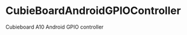CubieBoardAndroidGPIOController
===============================

Cubieboard A10 Android GPIO controller
